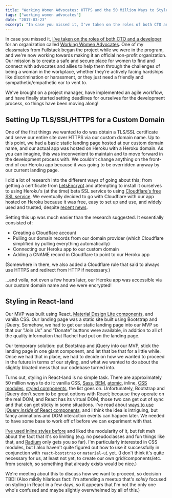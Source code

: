 ```yaml
---
title: "Working Women Advocates: HTTPS and the 50 Million Ways to Style React Components"
tags: ["working women advocates"]
date: "2017-03-23"
excerpt: "In case you missed it, I've taken on the roles of both CTO and a developer for an organization called Working Women Advocates. One of my classmates from Fullstack began the project while we were in the program, and we're now working towards making it an official non-profit organization."
---
```


In case you missed it, [I've taken on the roles of both CTO and a developer](/writing/2017-02-23-every-new-beginning-comes-from-some-other-beginnings-end) for an organization called [Working Women Advocates](http://workingwomenadvocates.org/). One of my classmates from Fullstack began the project while we were in the program, and we're now working towards making it an official non-profit organization. Our mission is to create a safe and secure place for women to find and connect with advocates and allies to help them through the challenges of being a woman in the workplace, whether they’re actively facing hardships like discrimination or harassment, or they just need a friendly and sympathetic/empathetic ear to vent to.

We've brought on a project manager, have implemented an agile workflow, and have finally started setting deadlines for ourselves for the development process, so things have been moving along!

## Setting Up TLS/SSL/HTTPS for a Custom Domain

One of the first things we wanted to do was obtain a TLS/SSL certificate and serve our entire site over HTTPS via our custom domain name. Up to this point, we had a basic static landing page hosted at our custom domain name, and our actual app was hosted on Heroku with a Heroku domain. As you can imagine, this was inconvenient to maintain and to move forward in the development process with. We couldn't change anything on the front-end of our Heroku app because it was going to be overridden anyway by our current landing page.

I did a lot of research into the different ways of going about this; from getting a certificate from [LetsEncrypt](https://letsencrypt.org/) and attempting to install it ourselves to using Heroku's (at the time) beta SSL service to using [Cloudflare's free SSL service](https://www.cloudflare.com/ssl/). We eventually decided to go with Cloudflare with our app hosted on Heroku because it was free, easy to set up and use, and widely used and trusted, despite [recent news](https://techcrunch.com/2017/02/23/major-cloudflare-bug-leaked-sensitive-data-from-customers-websites/).

Setting this up was much easier than the research suggested. It essentially consisted of:

* Creating a Cloudflare account
* Pulling our domain records from our domain provider (which Cloudflare simplified by pulling everything automatically)
* Connecting our Heroku app to our custom domain
* Adding a CNAME record in Cloudflare to point to our Heroku app

(Somewhere in there, we also added a Cloudflare rule that said to always use HTTPS and redirect from HTTP if necessary.)

...and voila, not even a few hours later, our Heroku app was accessible via our custom domain name and we were encrypted!

## Styling in React-land

Our MVP was built using React, [Material Design Lite components](https://getmdl.io/), and vanilla CSS. Our landing page was a static site built using Bootstrap and jQuery. Somehow, we had to get our static landing page into our MVP so that our "Join Us" and "Donate" buttons were available, in addition to all of the quality information that Rachel had put on the landing page.

Our temporary solution: put Bootstrap and jQuery into our MVP, stick the landing page in one giant component, and let that be that for a little while. Once we had that in place, we had to decide on how we wanted to proceed in the future in terms of our styling, and what we wanted to do about the slightly bloated mess that our codebase turned into.

Turns out, styling in React-land is no simple task. There are approximately 50 million ways to do it: vanilla CSS, [Sass](http://sass-lang.com/), [BEM](http://getbem.com/), [atomic](https://acss.io/), inline, [CSS modules](https://github.com/css-modules/css-modules), [styled components](https://www.styled-components.com/), the list goes on. Unfortunately, Bootstrap and jQuery don't seem to be great options with React; because they operate on the real DOM, and React has its virtual DOM, those two can get out of sync and that can get sticky in some situations. I've read about [ways to use jQuery *inside* of React components](http://tech.oyster.com/using-react-and-jquery-together/), and I think the idea is intriguing, but fancy animations and DOM interaction events can happen later. We needed to have some base to work off of before we can experiment with that.

[I've used inline styles before](/writing/2017-02-13-capstone-part-2-logging-in-the-chair-link-traversal/) and liked the modularity of it, but felt meh about the fact that it's so limiting (e.g. no pseudoclasses and fun things like that, and [Radium](https://github.com/FormidableLabs/radium) only gets you so far). I'm particularly interested in CSS modules, but I also haven't quite figured out how to use it successfully in conjunction with `react-bootstrap` or `material-ui` yet. (I don't think it's quite necessary for us, at least not yet, to create our own grid/components/etc. from scratch, so something that already exists would be nice.)

We're meeting about this to discuss how we want to proceed, so decision TBD! (Also mildly hilarious fact: I'm attending a meetup that's *solely* focused on styling in React in a few days, so it appears that I'm not the only one who's confused and maybe slightly overwhelmed by all of this.)
